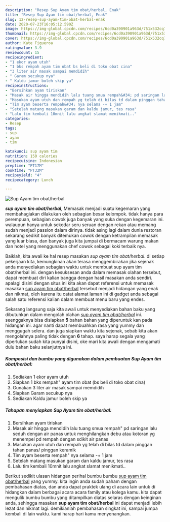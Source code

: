 ```yaml
---
description: "Resep Sup Ayam tim obat/herbal, Enak"
title: "Resep Sup Ayam tim obat/herbal, Enak"
slug: 12-resep-sup-ayam-tim-obat-herbal-enak
date: 2020-07-23T16:05:12.590Z
image: https://img-global.cpcdn.com/recipes/6cd0a390901a963d/751x532cq70/sup-ayam-tim-obatherbal-foto-resep-utama.jpg
thumbnail: https://img-global.cpcdn.com/recipes/6cd0a390901a963d/751x532cq70/sup-ayam-tim-obatherbal-foto-resep-utama.jpg
cover: https://img-global.cpcdn.com/recipes/6cd0a390901a963d/751x532cq70/sup-ayam-tim-obatherbal-foto-resep-utama.jpg
author: Kate Figueroa
ratingvalue: 3.9
reviewcount: 15
recipeingredient:
- "1 ekor ayam utuh"
- "1 bks rempah ayam tim obat bs beli di toko obat cina"
- "3 liter air masak sampai memdidih"
- " Garam secukup nya"
- " Kaldu jamur boleh skip ya"
recipeinstructions:
- "Bersihkan ayam tiriskan"
- "Masak air hingga mendidih lalu tuang smua rempah&#34; pd saringan lalu seduh dengan air panas untuk menghilangkan debu atau kotoran yg menempel pd rempah dengan sdikit air panas"
- "Masukan ayam utuh dan rempah yg telah di bilas td dalam pinggan tahan panas/ pinggan keramik"
- "Tim ayam beserta rempah&#34; nya selama -+ 1 jam"
- "Setelah matang masukan garam dan kaldu jamur, tes rasa"
- "Lalu tim kembali 10mnit lalu angkat slamat menikmati.."
categories:
- Resep
tags:
- sup
- ayam
- tim

katakunci: sup ayam tim 
nutrition: 150 calories
recipecuisine: Indonesian
preptime: "PT17M"
cooktime: "PT32M"
recipeyield: "4"
recipecategory: Lunch

---
```



![Sup Ayam tim obat/herbal](https://img-global.cpcdn.com/recipes/6cd0a390901a963d/751x532cq70/sup-ayam-tim-obatherbal-foto-resep-utama.jpg)

<b><i>sup ayam tim obat/herbal</i></b>, Memasak menjadi suatu kegemaran yang membahagiakan dilakukan oleh sebagian besar kelompok. tidak hanya para perempuan, sebagian cowok juga banyak yang suka dengan kegemaran ini. walaupun hanya untuk sekedar seru seruan dengan rekan atau memang sudah menjadi passion dalam dirinya. tidak asing lagi dalam dunia restoran sekarang sedikit banyak ditemukan cowok dengan ketrampilan memasak yang luar biasa, dan banyak juga kita jumpai di bermacam warung makan dan hotel yang menggunakan chef cowok sebagai koki terbaik nya.



Baiklah, kita awali ke hal resep masakan <i>sup ayam tim obat/herbal</i>. di setiap pekerjaan kita, kemungkinan akan terasa menggembirakan jika sejenak anda menyediakan sebagian waktu untuk membuat sup ayam tim obat/herbal ini. dengan kesuksesan anda dalam memasak olahan tersebut, dapat membuat diri kalian bangga dengan hasil masakan anda sendiri. apalagi disini dengan situs ini kita akan dapat referensi untuk memasak masakan <u>sup ayam tim obat/herbal</u> tersebut menjadi hidangan yang enak dan nikmat, oleh karena itu catat alamat laman ini di gadget anda sebagai salah satu referensi kalian dalam membuat menu baru yang endes.


Sekarang langsung saja kita awali untuk menyediakan bahan baku yang dibutuhkan dalam mengolah olahan <u><i>sup ayam tim obat/herbal</i></u> ini. seenggaknya bisa disiapkan <b>5</b> bahan bahan yang diperuntuk kan pada hidangan ini. agar nanti dapat membuahkan rasa yang yummy dan menggugah selera. dan juga siapkan waktu kita sejenak, sebab kita akan mengolahnya paling tidak dengan <b>6</b> tahap. saya harap segala yang diperlukan sudah kita punyai disini, oke mari kita awali dengan mengamati dulu bahan baku selanjutnya ini.

<!--inarticleads1-->

##### Komposisi dan bumbu yang digunakan dalam pembuatan Sup Ayam tim obat/herbal:

1. Sediakan 1 ekor ayam utuh
1. Siapkan 1 bks rempah&#34; ayam tim obat (bs beli di toko obat cina)
1. Gunakan 3 liter air masak sampai memdidih
1. Siapkan  Garam secukup nya
1. Sediakan  Kaldu jamur boleh skip ya




<!--inarticleads2-->

##### Tahapan menyiapkan Sup Ayam tim obat/herbal:

1. Bersihkan ayam tiriskan
1. Masak air hingga mendidih lalu tuang smua rempah&#34; pd saringan lalu seduh dengan air panas untuk menghilangkan debu atau kotoran yg menempel pd rempah dengan sdikit air panas
1. Masukan ayam utuh dan rempah yg telah di bilas td dalam pinggan tahan panas/ pinggan keramik
1. Tim ayam beserta rempah&#34; nya selama -+ 1 jam
1. Setelah matang masukan garam dan kaldu jamur, tes rasa
1. Lalu tim kembali 10mnit lalu angkat slamat menikmati..




Berikut sedikit ulasan hidangan perihal bumbu bumbu <u>sup ayam tim obat/herbal</u> yang yummy. kita ingin anda sudah paham dengan pembahasan diatas, dan anda dapat praktek ulang di acara lain untuk di hidangkan dalam berbagai acara acara family atau kolega kamu. kita dapat mengulik bumbu bumbu yang ditampilkan diatas selaras dengan keinginan anda, sehingga masakan <b>sup ayam tim obat/herbal</b> ini dapat menjadi lebih lezat dan nikmat lagi. demikianlah pembahasan singkat ini, sampai jumpa kembali di lain waktu. kami harap hari kamu menyenangkan.
